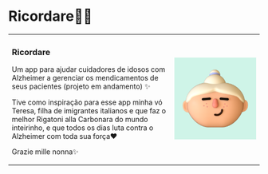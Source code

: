 # Ricordare👵🏻
<div>
<table border="0">
  <tr>
    <td>
    <h3> Ricordare</h3>
<p>Um app para ajudar cuidadores de idosos com Alzheimer a gerenciar os mendicamentos de seus pacientes (projeto em andamento) ✨</p> 
<p>Tive como inspiração para esse app minha vó Teresa, filha de imigrantes italianos e que faz o melhor Rigatoni alla Carbonara do mundo inteirinho, e que todos os dias luta contra o Alzheimer com toda sua força❤️</p>
<p>Grazie mille nonna✨</p>
    </td>
    <td>
    <img src="vovo.png">
    </td>
  </tr>
</table>
